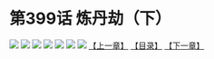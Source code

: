 # 第399话 炼丹劫（下）
![](https://mhpic.xiaomingtaiji.net/comic/D/斗破苍穹拆分版/399话/1.jpg-zymk.middle.webp)
![](https://mhpic.xiaomingtaiji.net/comic/D/斗破苍穹拆分版/399话/2.jpg-zymk.middle.webp)
![](https://mhpic.xiaomingtaiji.net/comic/D/斗破苍穹拆分版/399话/3.jpg-zymk.middle.webp)
![](https://mhpic.xiaomingtaiji.net/comic/D/斗破苍穹拆分版/399话/4.jpg-zymk.middle.webp)
![](https://mhpic.xiaomingtaiji.net/comic/D/斗破苍穹拆分版/399话/5.jpg-zymk.middle.webp)
![](https://mhpic.xiaomingtaiji.net/comic/D/斗破苍穹拆分版/399话/6.jpg-zymk.middle.webp)
![](https://mhpic.xiaomingtaiji.net/comic/D/斗破苍穹拆分版/399话/7.jpg-zymk.middle.webp)
[【上一章】](./398.md)
[【目录】](./README.md)
[【下一章】](./400.md)
